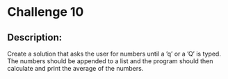 # Challenge 10

## Description:

Create a solution that asks the user for numbers until a ’q’ or a ’Q’ is typed. The numbers should be appended to a list and the program should then calculate and print the average of the numbers.